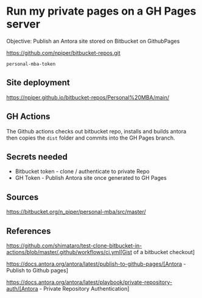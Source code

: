# Run my private pages on a GH Pages server


 
Objective: Publish an Antora site stored on Bitbucket on GithubPages


https://github.com/npiper/bitbucket-repos.git

`personal-mba-token`

## Site deployment

https://npiper.github.io/bitbucket-repos/Personal%20MBA/main/

## GH Actions

The Github actions checks out bitbucket repo, installs and builds antora
then copies the `dist` folder and commits into the GH Pages branch.

## Secrets needed

 * Bitbucket token - clone / authenticate to private Repo
 * GH Token - Publish Antora site once generated to GH Pages

## Sources

https://bitbucket.org/n_piper/personal-mba/src/master/

## References

https://github.com/shimataro/test-clone-bitbucket-in-actions/blob/master/.github/workflows/ci.yml[Gist of a bitbucket checkout]

https://docs.antora.org/antora/latest/publish-to-github-pages/[Antora - Publish to Github pages]

https://docs.antora.org/antora/latest/playbook/private-repository-auth/[Antora - Private Repository Authentication]
